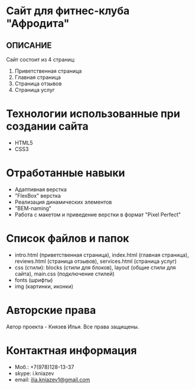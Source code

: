 # Сайт для фитнес-клуба "Афродита"

## ОПИСАНИЕ

Сайт состоит из 4 страниц:

1. Приветственная страница
2. Главная страница
3. Страница отзывов
4. Страница услуг

# Технологии использованные при создании сайта

- HTML5
- CSS3

# Отработанные навыки

- Адаптивная верстка
- "FlexBox" верстка
- Реализация динамических элементов
- "BEM-naming"
- Работа с макетом и приведение верстки в формат "Pixel Perfect"

# Список файлов и папок

- intro.html (приветственная страница), index.html (главная страница), reviews.html (страница отзывов), services.html (страница услуг)
- css (стили): blocks (стили для блоков), layout (общие стили для сайта), main.css (подключение стилей)
- fonts (шрифты)
- img (картинки, иконки)

# Авторские права

Автор проекта - Князев Илья. Все права защищены.

# Контактная информация

* Моб.: +7(978)128-13-37
* skype: i.kniazev
* email: ilia.kniazev1@gmail.com
